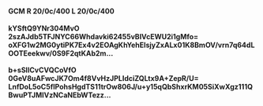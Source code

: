 #### GCM R 20/0c/400 L 20/0c/400
**kYSftQ9YNr304MvO**<br/>**2szAJdb5TFJNYC66Whdavki62455vBIVcEWU2i1gMfo=**<br/>**oXFG1w2MG0ytiPK7Ex4v2EOAgKhYehEIsjyZxALx01K8BmOV/vrn7q64dLOOTEeekwv/0S9F2qtKAb2m...**<br/><br/>
**b+sSllCvCVQCoVfO**<br/>**0GeV8uAFwcJK7Om4f8VvHzJPLIdciZQLtx9A+ZepR/U=**<br/>**LnfDoL5oC5flPohsHgdTS11trOw806J/u+y15qQbShxrKM05SiXwXgz111QBwuPTJMIVzNCaNEbWTezz...**